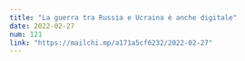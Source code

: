 ```yaml
---
title: "La guerra tra Russia e Ucraina è anche digitale"
date: 2022-02-27
num: 121
link: "https://mailchi.mp/a171a5cf6232/2022-02-27"
---
```

